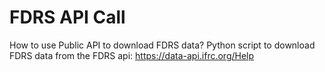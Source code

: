 # FDRS API Call
How to use Public API to download FDRS data? 
Python script to download FDRS data from the FDRS api: https://data-api.ifrc.org/Help
